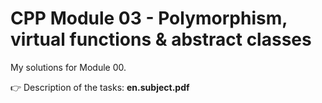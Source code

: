 # CPP Module 03 - Polymorphism, virtual functions & abstract classes

My solutions for Module 00.

👉 Description of the tasks: <b>en.subject.pdf</b>
